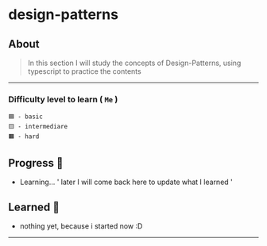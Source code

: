 # design-patterns


## About
> In this section I will study the concepts of Design-Patterns, using typescript to practice the contents

___
### Difficulty level to learn ( `Me` )
```
🟦 - basic
🟨 - intermediare
🟧 - hard
```


## Progress 💙
- Learning...  ' later I will come back here to update what I learned '

## Learned 💖
- nothing yet, because i started now :D
___

